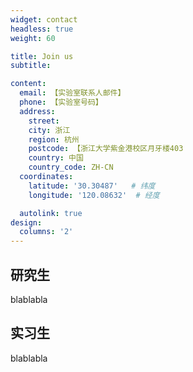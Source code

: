 ```yaml
---
widget: contact
headless: true
weight: 60

title: Join us
subtitle:

content:
  email: 【实验室联系人邮件】
  phone: 【实验室号码】
  address: 
    street:
    city: 浙江
    region: 杭州
    postcode: 【浙江大学紫金港校区月牙楼403
    country: 中国
    country_code: ZH-CN
  coordinates:
    latitude: '30.30487'   # 纬度
    longitude: '120.08632'  # 经度

  autolink: true
design:
  columns: '2'
---
```


## 研究生
  blablabla
## 实习生
  blablabla


